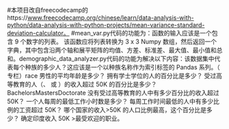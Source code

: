#本项目改自freecodecamp的https://www.freecodecamp.org/chinese/learn/data-analysis-with-python/data-analysis-with-python-projects/mean-variance-standard-deviation-calculator。
#mean_var.py代码的功能为：函数的输入应该是一个包含 9 个数字的列表。 该函数应将列表转换为 3 x 3 Numpy 数组，然后返回一个字典，其中包含沿两个轴和展平矩阵的均值、方差、标准差、最大值、最小值和总和。demographic_data_analyzer.py代码的功能为解决以下内容：该数据集中代表每个种族的多少人？这应该是一个以种族名称作为索引标签的 Pandas 系列。（ 专栏）race
男性的平均年龄是多少？
拥有学士学位的人的百分比是多少？
受过高等教育的人（、 或 ）的收入超过 50K 的百分比是多少？BachelorsMastersDoctorate
没有受过高等教育的人中有多少百分比的收入超过 50K？
一个人每周的最低工作小时数是多少？
每周工作时间最低的人中有多少比例的工资超过 50K？
哪个国家的收入>50K 的人口比例最高，这个百分比是多少？
确定印度收入 50K >最受欢迎的职业。
